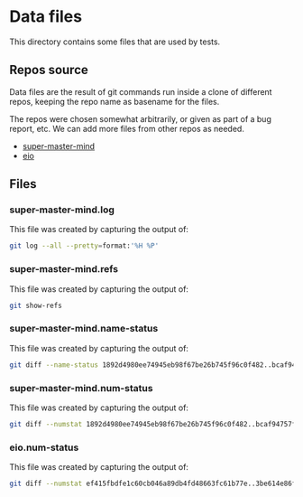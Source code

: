 # Data files

This directory contains some files that are used by tests.

## Repos source

Data files are the result of git commands run inside a clone of different repos, keeping the repo name as basename for the files.

The repos were chosen somewhat arbitrarily, or given as part of a bug report, etc. We can add more files from other repos as needed.

- [super-master-mind](https://github.com/mbarbin/super-master-mind)
- [eio](https://github.com/ocaml-multicore/eio.git)

## Files

### super-master-mind.log

This file was created by capturing the output of:

```sh
git log --all --pretty=format:'%H %P'
```

### super-master-mind.refs

This file was created by capturing the output of:

```sh
git show-refs
```

### super-master-mind.name-status

This file was created by capturing the output of:

```sh
git diff --name-status 1892d4980ee74945eb98f67be26b745f96c0f482..bcaf94757fe3cb247fa544445f0f41f3616943d7
```

### super-master-mind.num-status

This file was created by capturing the output of:

```sh
git diff --numstat 1892d4980ee74945eb98f67be26b745f96c0f482..bcaf94757fe3cb247fa544445f0f41f3616943d7
```

### eio.num-status

This file was created by capturing the output of:

```sh
git diff --numstat ef415fbdfe1c60cb046a89db4fd48663fc61b77e..3be614e86fb4c7b70f2547972491dd7fb170f01a
```
